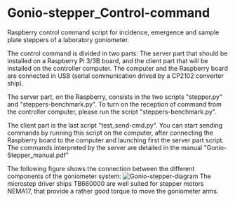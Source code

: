 # Gonio-stepper_Control-command
Raspberry control command script for incidence, emergence and sample plate steppers of a laboratory goniometer.

The control command is divided in two parts: The server part that should be installed on a Raspberry Pi 3/3B board, and the client part that will be installed on the controller computer. The computer and the Raspberry board are connected in USB (serial communication drived by a CP2102 converter ship).

The server part, on the Raspberry, consists in the two scripts "stepper.py" and "steppers-benchmark.py". To turn on the reception of command from the controller computer, please run the script "steppers-benchmark.py".

The client part is the last script "test_send-cmd.py". You can start sending commands by running this script on the computer, after connecting the Raspberry board to the computer and launching first the server part script. The commands interpreted by the server are detailed in the manual "Gonio-Stepper_manual.pdf"

The following figure shows the connection between the different components of the goniometer system:
![Gonio-stepper-diagram](https://user-images.githubusercontent.com/57091666/160671639-dbafd581-07c7-494e-8eab-a2a3594918a5.png)
The microstep driver ships TB660000 are well suited for stepper motors NEMA17, that provide a rather good torque to move the goniometer arms. 
